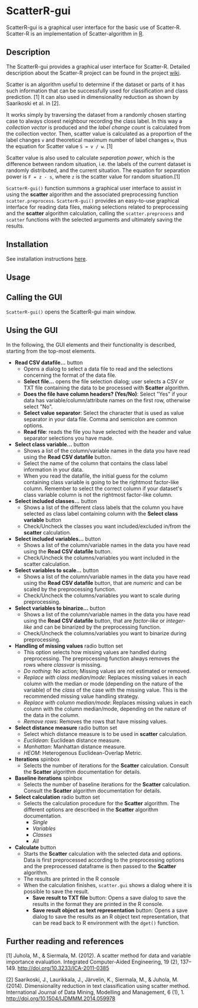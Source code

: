 ScatterR-gui
============

ScatterR-gui is a graphical user interface for the basic use of Scatter-R.
Scatter-R is an implementation of Scatter-algorithm in [R](https://r-project.org).

Description
-----------

The ScatterR-gui provides a graphical user interface for Scatter-R.
Detailed description about the Scatter-R project can be found in the project [wiki](https://github.com/Tommytronic/Scatter-R/wiki).

Scatter is an algorithm useful to determine if the dataset or parts of it has such information that can be successfully used for classification and class prediction. [1] It can also used in dimensionality reduction as shown by Saarikoski et al. in [2].

It works simply by traversing the dataset from a randomly chosen starting case to always closest neighbour recording the class label. In this way a *collection vector* is produced and the *label change count* is calculated from the collection vector. Then, scatter value is calculated as a proportion of the label changes `v` and theoretical maximum number of label changes `w`, thus the equation for Scatter value `S = v / w`. [1]

Scatter value is also used to calculate *separation power*, which is the difference between random situation, i.e. the labels of the current dataset is randomly distributed, and the current situation. The equation for separation power is `F = z - s`, where `z` is the scatter value for random situation.[1]

```ScatterR-gui()``` function summons a graphical user interface
to assist in using the **scatter** algorithm
and the associated preprocessing function ```scatter.preprocess```.
```ScatterR-gui()``` provides an easy-to-use graphical interface for
reading data files,
making selections related to preprocessing
and the **scatter** algorithm calculation,
calling the ```scatter.preprocess``` and ```scatter``` functions
with the selected arguments
and ultimately saving the results.

## Installation

See installation instructions [here](https://github.com/Tommytronic/Scatter-R/blob/master/README.md).

Usage
-----

## Calling the GUI

```ScatterR-gui()``` opens the ScatterR-gui main window.

## Using the GUI

In the following, the GUI elements and their functionality
is described, starting from the top-most elements.

- **Read CSV datafile...** button
	- Opens a dialog to select a data file to read
	and the selections concerning the format of the data file.
	- **Select file...** opens the file selection dialog;
	user selects a CSV or TXT file containing the data to be
	processed with **Scatter** algorithm.
	- **Does the file have column headers? (Yes/No)**: Select "Yes" if
	your data has variable/column/attribute names on the first row,
	otherwise select "No".
	- **Select value separator**: Select the character that is
	used as value separator in your data file.
	Comma and semicolon are common options.
	- **Read file**: reads the file you have selected
	with the header and value separator selections you have made.
- **Select class variable...** button
	- Shows a list of the column/variable names in the data you have read
	using the **Read CSV datafile** button.
	- Select the name of the column that contains the class label information
	in your data.
	- When you read the datafile, the initial guess for the column containing
	class variable is going to be the rightmost factor-like column.
	Remember to select the correct column if your dataset's class variable column
	is not the rightmost factor-like column.
- **Select included classes...** button
	- Shows a list of the different class labels that the column you have selected
	as class label containing column with the **Select class variable** button
	- Check/Uncheck the classes you want included/excluded in/from the
	**scatter** calculation.
- **Select included variables...** button
	- Shows a list of the column/variable names in the data you have read
	using the **Read CSV datafile** button.
	- Check/Uncheck the columns/variables you want included
	in the scatter calculation.
- **Select variables to scale...** button
	- Shows a list of the column/variable names in the data you have read
	using the **Read CSV datafile** button, that are *numeric* and
	can be scaled by the preprocessing function.
	- Check/Uncheck the columns/variables you want to scale during preprocessing.
- **Select variables to binarize...** button
	- Shows a list of the column/variable names in the data you have read
	using the **Read CSV datafile** button, that are *factor-like* or *integer-like*
	and can be binarized by the preprocessing function.
	- Check/Uncheck the columns/variables you want to binarize during preprocessing.
- **Handling of missing values** radio button set
	- This option selects how missing values are handled during preprocessing.
	The preprocessing function always removes the rows where *classvar* is missing.
	- *Do nothing*: No action; Missing values are not estimated or removed.
	- *Replace with class median/mode*: Replaces missing values in each column
	with the median or mode (depending on the nature of the variable) of the
	*class* of the case with the missing value. This is the recommended
	missing value handling strategy.
	- *Replace with column median/mode*: Replaces missing values in each column
	with the column median/mode, depending on the nature of the data in the column.
	- *Remove rows*: Removes the rows that have missing values.
- **Select distance measure** radio button set
	- Select which distance measure is to be used in **scatter** calculation.
	- *Euclidean*: Euclidean distance measure.
	- *Manhattan*: Manhattan distance measure.
	- *HEOM*: Heterogenous Euclidean-Overlap Metric.
- **Iterations** spinbox
	- Selects the number of iterations for the **Scatter** calculation.
	Consult the **Scatter** algorithm documentation for details.
- **Baseline iterations** spinbox
	- Selects the number of baseline iterations for the **Scatter** calculation.
	Consult the **Scatter** algorithm documentation for details.
- **Select calculation** radio button set
	- Selects the calculation procedure for the **Scatter** algorithm.
	The different options are described
	in the **Scatter** algorithm documentation.
		- *Single*
		- *Variables*
		- *Classes*
		- *All*
- **Calculate** button
	- Starts the **Scatter** calculation with the selected data and options.
	Data is first preprocessed according to the preprocessing options
	and the preprocessed dataframe is then passed to the **Scatter** algorithm.
	- The results are printed in the R console
	- When the calculation finishes, ```scatter.gui```
	shows a dialog where it is possible to save the result.
		- **Save result to TXT file** button: Opens a save dialog to save the results
		in the format they are printed in the R console.
		- **Save result object as text representation** button:
		Opens a save dialog to save the results
		as an R object text representation, that can be read back to
		R environment with the ```dget()``` function.




Further reading and references
------------------------------

[1] Juhola, M., & Siermala, M. (2012). A scatter method for data and variable importance evaluation. Integrated Computer-Aided Engineering, 19 (2), 137–149. http://doi.org/10.3233/ICA-2011-0385

[2] Saarikoski, J., Laurikkala, J., Järvelin, K., Siermala, M., & Juhola, M. (2014). Dimensionality reduction in text classification using scatter method. International Journal of Data Mining, Modelling and Management, 6 (1), 1. http://doi.org/10.1504/IJDMMM.2014.059978
